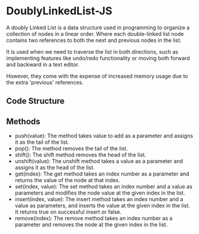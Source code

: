 # DoublyLinkedList-JS
A doubly Linked List is a data structure used in programming to organize a collection of nodes in a linear order. Where each double-linked list node contains two references to both the next and previous nodes in the list.  

It is used when we need to traverse the list in both directions, such as implementing features like undo/redo functionality or moving both forward and backward in a text editor.   

However, they come with the expense of increased memory usage due to the extra 'previous' references.  

## Code Structure

## Methods
- push(value): The method takes value to add as a parameter and assigns it as the tail of the list.
- pop(): The method removes the tail of the list.
- shift(): The shift method removes the head of the list.
- unshift(value): The unshift method takes a value as a parameter and assigns it as the head of the list.
- get(index): The get method takes an index number as a parameter and returns the value of the node at that index.
- set(index, value): The set method takes an index number and a value as parameters and modifies the node value at the given index in the list.
- insert(index, value): The insert method takes an index number and a value as parameters, and inserts the value at the given index in the list. It returns true on successful insert or false.
- remove(index): The remove method takes an index number as a parameter and removes the node at the given index in the list.
